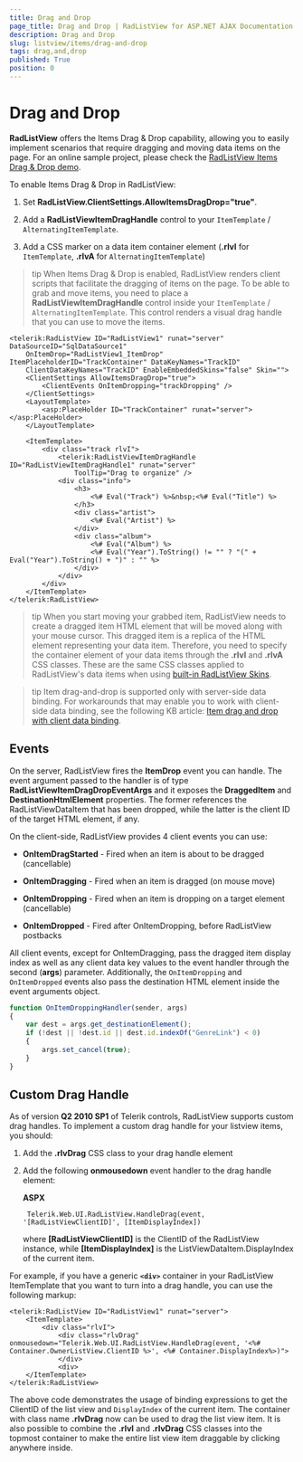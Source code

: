```yaml
---
title: Drag and Drop
page_title: Drag and Drop | RadListView for ASP.NET AJAX Documentation
description: Drag and Drop
slug: listview/items/drag-and-drop
tags: drag,and,drop
published: True
position: 0
---
```


# Drag and Drop


**RadListView** offers the Items Drag & Drop capability, allowing you to easily implement scenarios that require dragging and moving data items on the page. For an online sample project, please check the [RadListView Items Drag & Drop demo](http://demos.telerik.com/aspnet-ajax/listview/examples/itemdragdrop/defaultcs.aspx).

To enable Items Drag & Drop in RadListView:

1. Set **RadListView.ClientSettings.AllowItemsDragDrop="true"**.

1. Add a **RadListViewItemDragHandle** control to your `ItemTemplate` / `AlternatingItemTemplate`.

1. Add a CSS marker on a data item container element (**.rlvI** for `ItemTemplate`, **.rlvA** for `AlternatingItemTemplate`)

>tip When Items Drag & Drop is enabled, RadListView renders client scripts that facilitate the dragging of items on the page. To be able to grab and move items, you need to place a **RadListViewItemDragHandle** control inside your `ItemTemplate` / `AlternatingItemTemplate`. This control renders a visual drag handle that you can use to move the items.


````ASP.NET
<telerik:RadListView ID="RadListView1" runat="server" DataSourceID="SqlDataSource1"
    OnItemDrop="RadListView1_ItemDrop" ItemPlaceholderID="TrackContainer" DataKeyNames="TrackID"
    ClientDataKeyNames="TrackID" EnableEmbeddedSkins="false" Skin="">
    <ClientSettings AllowItemsDragDrop="true">
        <ClientEvents OnItemDropping="trackDropping" />
    </ClientSettings>
    <LayoutTemplate>
        <asp:PlaceHolder ID="TrackContainer" runat="server"></asp:PlaceHolder>
    </LayoutTemplate>

    <ItemTemplate>
        <div class="track rlvI">
            <telerik:RadListViewItemDragHandle ID="RadListViewItemDragHandle1" runat="server"
                ToolTip="Drag to organize" />
            <div class="info">
                <h3>
                    <%# Eval("Track") %>&nbsp;<%# Eval("Title") %>
                </h3>
                <div class="artist">
                    <%# Eval("Artist") %>
                </div>
                <div class="album">
                    <%# Eval("Album") %>
                    <%# Eval("Year").ToString() != "" ? "(" + Eval("Year").ToString() + ")" : "" %>
                </div>
            </div>
        </div>
    </ItemTemplate>
</telerik:RadListView>
````



>tip When you start moving your grabbed item, RadListView needs to create a dragged item HTML element that will be moved along with your mouse cursor. This dragged item is a replica of the HTML element representing your data item. Therefore, you need to specify the container element of your data items through the **.rlvI** and **.rlvA** CSS classes. These are the same CSS classes applied to RadListView's data items when using [built-in RadListView Skins](http://www.telerik.com/help/aspnet-ajax/listview-skins.html).

>tip Item drag-and-drop is supported only with server-side data binding. For workarounds that may enable you to work with client-side data binding, see the following KB article: [Item drag and drop with client data binding](https://www.telerik.com/support/kb/aspnet-ajax/listview/details/item-drag-and-drop-with-client-data-binding).

## Events

On the server, RadListView fires the **ItemDrop** event you can handle. The event argument passed to the handler is of type **RadListViewItemDragDropEventArgs** and it exposes the **DraggedItem** and **DestinationHtmlElement** properties. The former references the RadListViewDataItem that has been dropped, while the latter is the client ID of the target HTML element, if any.

On the client-side, RadListView provides 4 client events you can use:

* **OnItemDragStarted** - Fired when an item is about to be dragged (cancellable)

* **OnItemDragging** - Fired when an item is dragged (on mouse move)

* **OnItemDropping** - Fired when an item is dropping on a target element (cancellable)

* **OnItemDropped** - Fired after OnItemDropping, before RadListView postbacks

All client events, except for OnItemDragging, pass the dragged item display index as well as any client data key values to the event handler through the second (**args**) parameter. Additionally, the `OnItemDropping` and `OnItemDropped` events also pass the destination HTML element inside the event arguments object.

````JavaScript
function OnItemDroppingHandler(sender, args)
{
    var dest = args.get_destinationElement();
    if (!dest || !dest.id || dest.id.indexOf("GenreLink") < 0)
    {
        args.set_cancel(true);
    }
}
````

## Custom Drag Handle


As of version **Q2 2010 SP1** of Telerik controls, RadListView supports custom drag handles. To implement a custom drag handle for your listview items, you should:

1. Add the **.rlvDrag** CSS class to your drag handle element

1. Add the following **onmousedown** event handler to the drag handle element:

	**ASPX**

		Telerik.Web.UI.RadListView.HandleDrag(event, '[RadListViewClientID]', [ItemDisplayIndex])

	where **[RadListViewClientID]** is the ClientID of the RadListView instance, while **[ItemDisplayIndex]** is the ListViewDataItem.DisplayIndex of the current item.

For example, if you have a generic **`<div>`** container in your RadListView ItemTemplate that you want to turn into a drag handle, you can use the following markup:

````ASP.NET
<telerik:RadListView ID="RadListView1" runat="server">
    <ItemTemplate>
        <div class="rlvI">
            <div class="rlvDrag" onmousedown="Telerik.Web.UI.RadListView.HandleDrag(event, '<%# Container.OwnerListView.ClientID %>', <%# Container.DisplayIndex%>)">
            </div>
            <div>
    </ItemTemplate>
</telerik:RadListView>
````



The above code demonstrates the usage of binding expressions to get the ClientID of the list view and `DisplayIndex` of the current item. The container with class name **.rlvDrag** now can be used to drag the list view item. It is also possible to combine the **.rlvI** and **.rlvDrag** CSS classes into the topmost container to make the entire list view item draggable by clicking anywhere inside.
